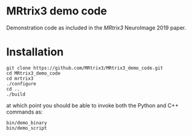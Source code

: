 # MRtrix3 demo code

Demonstration code as included in the _MRtrix3_ NeuroImage 2019 paper.


# Installation


```
git clone https://github.com/MRtrix3/MRtrix3_demo_code.git
cd MRtrix3_demo_code
cd mrtrix3
./configure
cd ..
./build
```

at which point you should be able to invoke both the Python and C++ commands as:
```
bin/demo_binary
bin/demo_script
```
